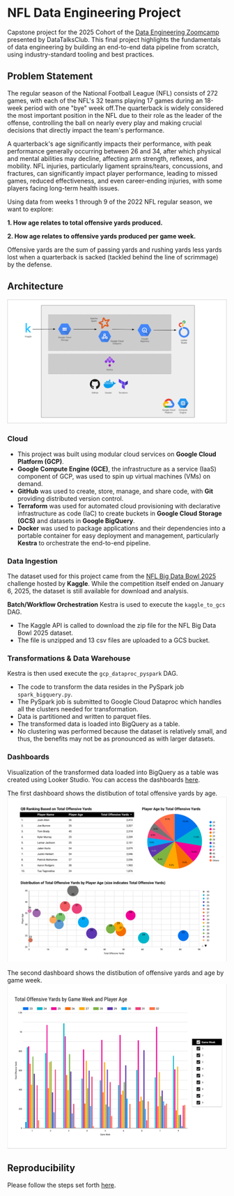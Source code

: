 # NFL Data Engineering Project
Capstone project for the 2025 Cohort of the [Data Engineering Zoomcamp](https://github.com/DataTalksClub/data-engineering-zoomcamp/blob/main/README.md) presented by DataTalksClub. This final project highlights the fundamentals of data engineering by building an end-to-end data pipeline from scratch, using industry-standard tooling and best practices.

## Problem Statement
The regular season of the National Football League (NFL) consists of 272 games, with each of the NFL's 32 teams playing 17 games during an 18-week period with one "bye" week off.The quarterback is widely considered the most important position in the NFL due to their role as the leader of the offense, controlling the ball on nearly every play and making crucial decisions that directly impact the team's performance. 

A quarterback's age significantly impacts their performance, with peak performance generally occurring between 26 and 34, after which physical and mental abilities may decline, affecting arm strength, reflexes, and mobility. NFL injuries, particularly ligament sprains/tears, concussions, and fractures, can significantly impact player performance, leading to missed games, reduced effectiveness, and even career-ending injuries, with some players facing long-term health issues. 

Using data from weeks 1 through 9 of the 2022 NFL regular season, we want to explore:

**1. How age relates to total offensive yards produced.**

**2. How age relates to offensive yards produced per game week.**

Offensive yards are the sum of passing yards and rushing yards less yards lost when a quarterback is sacked (tackled behind the line of scrimmage) by the defense.

## Architecture
![End-to-end data pipeline architecture](/images/architecture.png)

### Cloud
- This project was built using modular cloud services on **Google Cloud Platform (GCP)**. 
- **Google Compute Engine (GCE)**, the infrastructure as a service (IaaS) component of GCP, was used to spin up virtual machines (VMs) on demand.
- **GitHub** was used to create, store, manage, and share code, with **Git** providing distributed version control.
- **Terraform** was used for automated cloud provisioning with declarative infrastructure as code (IaC) to create buckets in **Google Cloud Storage (GCS)** and datasets in **Google BigQuery**.
- **Docker** was used to package applications and their dependencies into a portable container for easy deployment and management, particularly **Kestra** to orchestrate the end-to-end pipeline.

### Data Ingestion
The dataset used for this project came from the [NFL Big Data Bowl 2025](https://www.kaggle.com/competitions/nfl-big-data-bowl-2025/) challenge hosted by **Kaggle**. While the competition itself ended on January 6, 2025, the dataset is still available for download and analysis.

**Batch/Workflow Orchestration**
Kestra is used to execute the `kaggle_to_gcs` DAG.
- The Kaggle API is called to download the zip file for the NFL Big Data Bowl 2025 dataset.
- The file is unzipped and 13 csv files are uploaded to a GCS bucket.

### Transformations & Data Warehouse
Kestra is then used execute the `gcp_dataproc_pyspark` DAG.
- The code to transform the data resides in the PySpark job `spark_bigquery.py`. 
- The PySpark job is submitted to Google Cloud Dataproc which handles all the clusters needed for transformation.
- Data is partitioned and written to parquet files.
- The transformed data is loaded into BigQuery as a table.
- No clustering was performed because the dataset is relatively small, and thus, the benefits may not be as pronounced as with larger datasets.

### Dashboards
Visualization of the transformed data loaded into BigQuery as a table was created using Looker Studio. You can access the dashboards [here](https://lookerstudio.google.com/s/tB6SDPVdITo).

The first dashboard shows the distibution of total offensive yards by age.
![Dashboard comparing total offensive yards to age](/images/dashboard1.png)

The second dashboard shows the distibution of offensive yards and age by game week.
![Dashboard comparing  offensive yards to age and game week](/images/dashboard2.png)

## Reproducibility
Please follow the steps set forth [here](/setup.md).